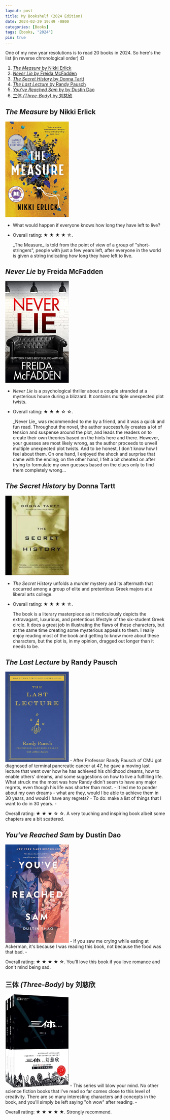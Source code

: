 ```yaml
---
layout: post
title: My Bookshelf (2024 Edition)
date: 2024-02-29 19:49 -0800
categories: [Books]
tags: [books, "2024"]
pin: true
---
```


One of my new year resolutions is to read 20 books in 2024. So here's the list (in reverse chronological order) :D

1. [_The Measure_ by Nikki Erlick](#the_measure)
2. [_Never Lie_ by Freida McFadden](#never_lie)
3. [_The Secret History_ by Donna Tartt](#the_secret_history)
4. [_The Last Lecture_ by Randy Pausch](#the_last_lecture)
5. [_You've Reached Sam_ by by Dustin Dao](#you_ve_reached_sam)
6. [三体 _(Three-Body)_ by 刘慈欣](#three_body)

## _The Measure_ by Nikki Erlick <a name="the_measure"></a>
<img src="/assets/img/the_measure.jpg" alt="the_measure" width="200"/>

- What would happen if everyone knows how long they have left to live?
- <p>Overall rating: &starf; &starf; &starf; &starf; &star;. </p> _The Measure_ is told from the point of view of a group of "short-stringers", people with just a few years left, after everyone in the world is given a string indicating how long they have left to live.

## _Never Lie_ by Freida McFadden <a name="never_lie"></a>
<img src="/assets/img/never_lie.jpg" alt="never_lie" width="200"/>

- _Never Lie_ is a psychological thriller about a couple stranded at a mysterious house during a blizzard. It contains multiple unexpected plot twists.
- <p>Overall rating: &starf; &starf; &starf; &star; &star;. </p> _Never Lie_ was recommended to me by a friend, and it was a quick and fun read. Throughout the novel, the author successfully creates a lot of tension and suspense around the plot, and leads the readers on to create their own theories based on the hints here and there. However, your guesses are most likely wrong, as the author proceeds to unveil multiple unexpected plot twists. And to be honest, I don't know how I feel about them. On one hand, I enjoyed the shock and surprise that came with the ending; on the other hand, I felt a bit cheated on after trying to formulate my own guesses based on the clues only to find them completely wrong... 

## _The Secret History_ by Donna Tartt <a name="the_secret_history"></a>
<img src="/assets/img/the_secret_history.jpg" alt="the_secret_history" width="200"/>

- _The Secret History_ unfolds a murder mystery and its aftermath that occurred among a group of elite and pretentious Greek majors at a liberal arts college.
- <p>Overall rating: &starf; &starf; &starf; &starf; &star;. </p> The book is a literary masterpiece as it meticulously depicts the extravagant, luxurious, and pretentious lifestyle of the six-student Greek circle. It does a great job in illustrating the flaws of these characters, but at the same time creating some mysterious appeals to them. I really enjoy reading most of the book and getting to know more about these characters, but the plot is, in my opinion, dragged out longer than it needs to be.

## _The Last Lecture_ by Randy Pausch <a name="the_last_lecture"></a>
<img src="/assets/img/the_last_lecture.jpg" alt="the_last_lecture" width="200"/>
- After Professor Randy Pausch of CMU got diagnosed of terminal pancreatic cancer at 47, he gave a moving last lecture that went over how he has achieved his childhood dreams, how to enable others' dreams, and some suggestions on how to live a fulfilling life. What struck me the most was how Randy didn't seem to have any major regrets, even though his life was shorter than most.
- It led me to ponder about my own dreams - what are they, would I be able to achieve them in 30 years, and would I have any regrets?
    - To do: make a list of things that I want to do in 30 years.
- <p>Overall rating: &starf; &starf; &starf; &star; &star;. A very touching and inspiring book albeit some chapters are a bit scattered.</p> 

## _You've Reached Sam_ by Dustin Dao <a name="you_ve_reached_sam"></a>
<img src="/assets/img/you_ve_reached_sam.jpg" alt="you've reached sam" width="200"/>
- If you saw me crying while eating at Ackerman, it's because I was reading this book, not because the food was that bad.
- <p>Overall rating: &starf; &starf; &starf; &starf; &star;. You'll love this book if you love romance and don't mind being sad. </p>

## 三体 *(Three-Body)* by 刘慈欣 <a name="three_body"></a>
<img src="/assets/img/three_body.jpg" alt="three_body" width="200"/>
- This series will blow your mind. No other science fiction books that I've read so far comes close to this level of creativity. There are so many interesting characters and concepts in the book, and you'll simply be left saying "oh wow" after reading.
- <p>Overall rating: &starf; &starf; &starf; &starf; &starf;. Strongly recommend. </p>
